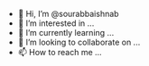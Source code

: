 - 👋 Hi, I’m @sourabbaishnab
- 👀 I’m interested in ...
- 🌱 I’m currently learning ...
- 💞️ I’m looking to collaborate on ...
- 📫 How to reach me ...

<!---
sourabbaishnab/sourabbaishnab is a ✨ special ✨ repository because its `README.md` (this file) appears on your GitHub profile.
You can click the Preview link to take a look at your changes.
--->
